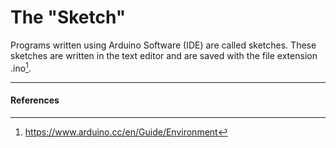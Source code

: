 <!--
title: The "Sketch"
summary: This document describes the code that we used for our project.
author: G. L. Clark, II
date Created: March 18, 2016
date Modified:{{ file.mtime }}
filename: sketch.md
-->

# The "Sketch"

Programs written using Arduino Software (IDE) are called sketches. These sketches are written in the text editor and are saved with the file extension .ino[^1].

---

#### References

[^1]: https://www.arduino.cc/en/Guide/Environment